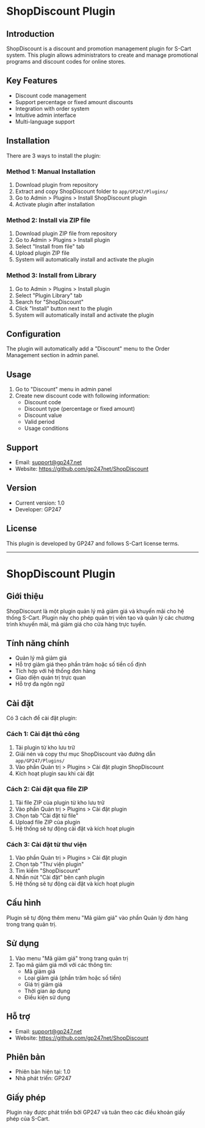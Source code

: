 # ShopDiscount Plugin

## Introduction
ShopDiscount is a discount and promotion management plugin for S-Cart system. This plugin allows administrators to create and manage promotional programs and discount codes for online stores.

## Key Features
- Discount code management
- Support percentage or fixed amount discounts
- Integration with order system
- Intuitive admin interface
- Multi-language support

## Installation
There are 3 ways to install the plugin:

### Method 1: Manual Installation
1. Download plugin from repository
2. Extract and copy ShopDiscount folder to `app/GP247/Plugins/`
3. Go to Admin > Plugins > Install ShopDiscount plugin
4. Activate plugin after installation

### Method 2: Install via ZIP file
1. Download plugin ZIP file from repository
2. Go to Admin > Plugins > Install plugin
3. Select "Install from file" tab
4. Upload plugin ZIP file
5. System will automatically install and activate the plugin

### Method 3: Install from Library
1. Go to Admin > Plugins > Install plugin
2. Select "Plugin Library" tab
3. Search for "ShopDiscount"
4. Click "Install" button next to the plugin
5. System will automatically install and activate the plugin

## Configuration
The plugin will automatically add a "Discount" menu to the Order Management section in admin panel.

## Usage
1. Go to "Discount" menu in admin panel
2. Create new discount code with following information:
   - Discount code
   - Discount type (percentage or fixed amount)
   - Discount value
   - Valid period
   - Usage conditions

## Support
- Email: support@gp247.net
- Website: https://github.com/gp247net/ShopDiscount

## Version
- Current version: 1.0
- Developer: GP247

## License
This plugin is developed by GP247 and follows S-Cart license terms.

---

# ShopDiscount Plugin

## Giới thiệu
ShopDiscount là một plugin quản lý mã giảm giá và khuyến mãi cho hệ thống S-Cart. Plugin này cho phép quản trị viên tạo và quản lý các chương trình khuyến mãi, mã giảm giá cho cửa hàng trực tuyến.

## Tính năng chính
- Quản lý mã giảm giá
- Hỗ trợ giảm giá theo phần trăm hoặc số tiền cố định
- Tích hợp với hệ thống đơn hàng
- Giao diện quản trị trực quan
- Hỗ trợ đa ngôn ngữ


## Cài đặt
Có 3 cách để cài đặt plugin:

### Cách 1: Cài đặt thủ công
1. Tải plugin từ kho lưu trữ
2. Giải nén và copy thư mục ShopDiscount vào đường dẫn `app/GP247/Plugins/`
3. Vào phần Quản trị > Plugins > Cài đặt plugin ShopDiscount
4. Kích hoạt plugin sau khi cài đặt

### Cách 2: Cài đặt qua file ZIP
1. Tải file ZIP của plugin từ kho lưu trữ
2. Vào phần Quản trị > Plugins > Cài đặt plugin
3. Chọn tab "Cài đặt từ file"
4. Upload file ZIP của plugin
5. Hệ thống sẽ tự động cài đặt và kích hoạt plugin

### Cách 3: Cài đặt từ thư viện
1. Vào phần Quản trị > Plugins > Cài đặt plugin
2. Chọn tab "Thư viện plugin"
3. Tìm kiếm "ShopDiscount"
4. Nhấn nút "Cài đặt" bên cạnh plugin
5. Hệ thống sẽ tự động cài đặt và kích hoạt plugin

## Cấu hình
Plugin sẽ tự động thêm menu "Mã giảm giá" vào phần Quản lý đơn hàng trong trang quản trị.

## Sử dụng
1. Vào menu "Mã giảm giá" trong trang quản trị
2. Tạo mã giảm giá mới với các thông tin:
   - Mã giảm giá
   - Loại giảm giá (phần trăm hoặc số tiền)
   - Giá trị giảm giá
   - Thời gian áp dụng
   - Điều kiện sử dụng

## Hỗ trợ
- Email: support@gp247.net
- Website: https://github.com/gp247net/ShopDiscount

## Phiên bản
- Phiên bản hiện tại: 1.0
- Nhà phát triển: GP247

## Giấy phép
Plugin này được phát triển bởi GP247 và tuân theo các điều khoản giấy phép của S-Cart. 